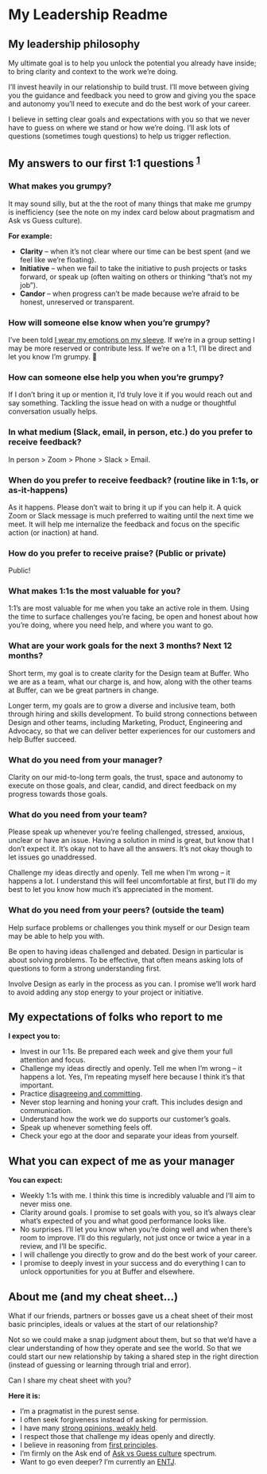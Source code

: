 # My Leadership Readme

## My leadership philosophy

My ultimate goal is to help you unlock the potential you already have inside; to bring clarity and context to the work we’re doing. 

I’ll invest heavily in our relationship to build trust. I’ll move between giving you the guidance and feedback you need to grow and giving you the space and autonomy you’ll need to execute and do the best work of your career.

I believe in setting clear goals and expectations with you so that we never have to guess on where we stand or how we’re doing. I’ll ask lots of questions (sometimes tough questions) to help us trigger reflection.


## My answers to our first 1:1 questions <sup>[1](https://larahogan.me/blog/first-one-on-one-questions/)</sup>

### What makes you grumpy?
It may sound silly, but at the the root of many things that make me grumpy is inefficiency (see the note on my index card below about pragmatism and Ask vs Guess culture). 

**For example:**

- **Clarity** – when it’s not clear where our time can be best spent (and we feel like we’re floating). 
- **Initiative** – when we fail to take the initiative to push projects or tasks forward, or speak up (often waiting on others or thinking “that’s not my job”). 
- **Candor** – when progress can’t be made because we’re afraid to be honest, unreserved or transparent.


### How will someone else know when you’re grumpy?
I’ve been told [I wear my emotions on my sleeve](https://idioms.thefreedictionary.com/wear+on+sleeve). If we’re in a group setting I may be more reserved or contribute less. If we’re on a 1:1, I’ll be direct and let you know I’m grumpy. 🙂 

### How can someone else help you when you’re grumpy?
If I don’t bring it up or mention it, I’d truly love it if you would reach out and say something. Tackling the issue head on with a nudge or thoughtful conversation usually helps. 

### In what medium (Slack, email, in person, etc.) do you prefer to receive feedback?
In person > Zoom > Phone > Slack > Email.

### When do you prefer to receive feedback? (routine like in 1:1s, or as-it-happens)
As it happens. Please don’t wait to bring it up if you can help it. A quick Zoom or Slack message is much preferred to waiting until the next time we meet. It will help me internalize the feedback and focus on the specific action (or inaction) at hand. 

### How do you prefer to receive praise? (Public or private)
Public! 

### What makes 1:1s the most valuable for you?
1:1’s are most valuable for me when you take an active role in them. Using the time to surface challenges you’re facing, be open and honest about how you’re doing, where you need help, and where you want to go. 

### What are your work goals for the next 3 months? Next 12 months? 
Short term, my goal is to create clarity for the Design team at Buffer. Who we are as a team, what our charge is, and how, along with the other teams at Buffer, can we be great partners in change.  

Longer term, my goals are to grow a diverse and inclusive team, both through hiring and skills development. To build strong connections between Design and other teams, including Marketing, Product, Engineering and Advocacy, so that we can deliver better experiences for our customers and help Buffer succeed. 

### What do you need from your manager?
Clarity on our mid-to-long term goals, the trust, space and autonomy to execute on those goals, and clear, candid, and direct feedback on my progress towards those goals.

### What do you need from your team?
Please speak up whenever you’re feeling challenged, stressed, anxious, unclear or have an issue. Having a solution in mind is great, but know that I don’t expect it. It’s okay not to have all the answers. It’s not okay though to let issues go unaddressed. 

Challenge my ideas directly and openly. Tell me when I’m wrong – it happens a lot. I understand this will feel uncomfortable at first, but I’ll do my best to let you know how much it’s appreciated in the moment. 

### What do you need from your peers? (outside the team)
Help surface problems or challenges you think myself or our Design team may be able to help you with. 

Be open to having ideas challenged and debated. Design in particular is about solving problems. To be effective, that often means asking lots of questions to form a strong understanding first.

Involve Design as early in the process as you can. I promise we’ll work hard to avoid adding any stop energy to your project or initiative. 


## My expectations of folks who report to me

**I expect you to:**

- Invest in our 1:1s. Be prepared each week and give them your full attention and focus.
- Challenge my ideas directly and openly. Tell me when I’m wrong – it happens a lot. Yes, I’m repeating myself here because I think it’s that important. 
- Practice [disagreeing and committing](https://en.wikipedia.org/wiki/Disagree_and_commit).
- Never stop learning and honing your craft. This includes design and communication. 
- Understand how the work we do supports our customer’s goals.
- Speak up whenever something feels off. 
- Check your ego at the door and separate your ideas from yourself.


## What you can expect of me as your manager

**You can expect:**

- Weekly 1:1s with me. I think this time is incredibly valuable and I’ll aim to never miss one. 
- Clarity around goals. I promise to set goals with you, so it’s always clear what’s expected of you and what good performance looks like. 
- No surprises. I’ll let you know when you’re doing well and when there’s room to improve. I’ll do this regularly, not just once or twice a year in a review, and I’ll be specific. 
- I will challenge you directly to grow and do the best work of your career. 
- I promise to deeply invest in your success and do everything I can to unlock opportunities for you at Buffer and elsewhere. 


## About me (and my cheat sheet…)

What if our friends, partners or bosses gave us a cheat sheet of their most basic principles, ideals or values at the start of our relationship? 

Not so we could make a snap judgment about them, but so that we’d have a clear understanding of how they operate and see the world. So that we could start our new relationship by taking a shared step in the right direction (instead of guessing or learning through trial and error). 

Can I share my cheat sheet with you? 

**Here it is:**

- I’m a pragmatist in the purest sense. 
- I often seek forgiveness instead of asking for permission. 
- I have many [strong opinions, weakly held](https://www.saffo.com/02008/07/26/strong-opinions-weakly-held/). 
- I respect those that challenge my ideas openly and directly.
- I believe in reasoning from [first principles](https://jamesclear.com/first-principles). 
- I’m firmly on the Ask end of [Ask vs Guess culture](https://slackhq.com/ask-vs-guess-culture-in-the-office) spectrum. 
- Want to go even deeper? I’m currently an [ENTJ](https://www.16personalities.com/entj-personality). 
